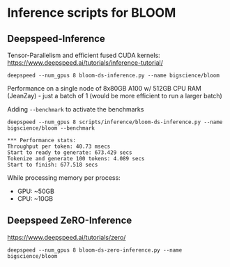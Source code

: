 # Inference scripts for BLOOM

## Deepspeed-Inference

Tensor-Parallelism and efficient fused CUDA kernels:
https://www.deepspeed.ai/tutorials/inference-tutorial/

```
deepspeed --num_gpus 8 bloom-ds-inference.py --name bigscience/bloom
```

Performance on a single node of 8x80GB A100 w/ 512GB CPU RAM (JeanZay) - just a batch of 1 (would be more efficient to run a larger batch)

Adding `--benchmark` to activate the benchmarks

```
deepspeed --num_gpus 8 scripts/inference/bloom-ds-inference.py --name bigscience/bloom --benchmark

*** Performance stats:
Throughput per token: 40.73 msecs
Start to ready to generate: 673.429 secs
Tokenize and generate 100 tokens: 4.089 secs
Start to finish: 677.518 secs
```

While processing memory per process:

-  GPU: ~50GB
-  CPU: ~10GB


## Deepspeed ZeRO-Inference

https://www.deepspeed.ai/tutorials/zero/

```
deepspeed --num_gpus 8 bloom-ds-zero-inference.py --name bigscience/bloom
```
